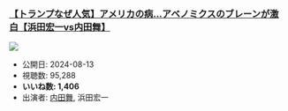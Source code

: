 ### [【トランプなぜ人気】アメリカの病…アベノミクスのブレーンが激白【浜田宏一vs内田舞】](https://www.youtube.com/watch?v=bxVG9kGWON8)
[![](https://img.youtube.com/vi/bxVG9kGWON8/sddefault.jpg)](https://www.youtube.com/watch?v=bxVG9kGWON8)
-   公開日: 2024-08-13
-   視聴数: 95,288
-   **いいね数: 1,406**
-   出演者: [内田舞](/rehacq_fan/people/内田舞 "wikilink"), 浜田宏一
